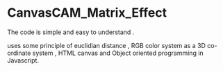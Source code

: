 # CanvasCAM_Matrix_Effect

The code is simple and easy to understand .

uses some principle of euclidian distance , RGB color system as a 3D co-ordinate system , HTML canvas and Object oriented programming in Javascript.
